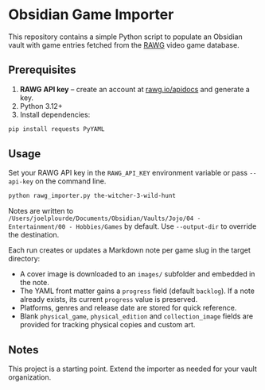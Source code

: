 # Obsidian Game Importer

This repository contains a simple Python script to populate an Obsidian vault with game entries fetched from the [RAWG](https://rawg.io/apidocs) video game database.

## Prerequisites

1. **RAWG API key** – create an account at [rawg.io/apidocs](https://rawg.io/apidocs) and generate a key.
2. Python 3.12+
3. Install dependencies:

```bash
pip install requests PyYAML
```

## Usage

Set your RAWG API key in the `RAWG_API_KEY` environment variable or pass `--api-key` on the command line.

```bash
python rawg_importer.py the-witcher-3-wild-hunt
```

Notes are written to `/Users/joelplourde/Documents/Obsidian/Vaults/Jojo/04 - Entertainment/00 - Hobbies/Games` by default. Use `--output-dir` to override the destination.

Each run creates or updates a Markdown note per game slug in the target directory:

- A cover image is downloaded to an `images/` subfolder and embedded in the note.
- The YAML front matter gains a `progress` field (default `backlog`). If a note already exists, its current `progress` value is preserved.
- Platforms, genres and release date are stored for quick reference.
- Blank `physical_game`, `physical_edition` and `collection_image` fields are provided for tracking physical copies and custom art.

## Notes

This project is a starting point. Extend the importer as needed for your vault organization.
